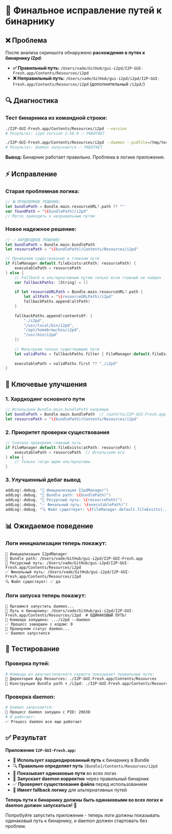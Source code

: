 # 🎯 Финальное исправление путей к бинарнику

## ❌ Проблема
После анализа скриншота обнаружено **расхождение в путях к бинарнику i2pd**:

- **✅ Правильный путь:** `/Users/vade/GitHub/gui-i2pd/I2P-GUI-Fresh.app/Contents/Resources/i2pd`  
- **❌ Неправильный путь:** `/Users/vade/GitHub/gui-i2pd/i2pd/I2P-GUI-Fresh.app/Contents/Resources/i2pd` (дополнительный `/i2pd/`)

## 🔍 Диагностика

### Тест бинарника из командной строки:
```bash
./I2P-GUI-Fresh.app/Contents/Resources/i2pd --version
# Результат: i2pd version 2.58.0 ✅ РАБОТАЕТ

./I2P-GUI-Fresh.app/Contents/Resources/i2pd --daemon --pidfile=/tmp/test.pid
# Результат: daemon запускается ✅ РАБОТАЕТ
```

**Вывод:** Бинарник работает правильно. Проблема в логике приложения.

## ⚡ Исправление

### Старая проблемная логика:
```swift
// ❌ ПРОБЛЕМНОЕ РЕШЕНИЕ:
let bundlePath = Bundle.main.resourceURL?.path ?? ""
var foundPath = "\(bundlePath)/i2pd"
// Могло приводить к неправильным путям
```

### Новое надежное решение:
```swift
// ✅ ХАРДКОДНОЕ РЕШЕНИЕ:
let bundlePath = Bundle.main.bundlePath
let resourcePath = "\(bundlePath)/Contents/Resources/i2pd"

// Проверяем существование в главном пути
if FileManager.default.fileExists(atPath: resourcePath) {
    executablePath = resourcePath
} else {
    // Fallback к альтернативным путям только если главный не найден
    var fallbackPaths: [String] = []
    
    if let resourceURLPath = Bundle.main.resourceURL?.path {
        let altPath = "\(resourceURLPath)/i2pd"
        fallbackPaths.append(altPath)
    }
    
    fallbackPaths.append(contentsOf: [
        "./i2pd",
        "/usr/local/bin/i2pd", 
        "/opt/homebrew/bin/i2pd",
        "/usr/bin/i2pd"
    ])
    
    // Фильтруем только существующие пути
    let validPaths = fallbackPaths.filter { FileManager.default.fileExists(atPath: $0) }
    
    executablePath = validPaths.first ?? "./i2pd"
}
```

## 🎯 Ключевые улучшения

### 1. Хардкодинг основного пути
```swift
// Используем Bundle.main.bundlePath напрямую
let bundlePath = Bundle.main.bundlePath  // /path/to/I2P-GUI-Fresh.app
let resourcePath = "\(bundlePath)/Contents/Resources/i2pd"
```

### 2. Приоритет проверки существования
```swift
// Сначала проверяем главный путь
if FileManager.default.fileExists(atPath: resourcePath) {
    executablePath = resourcePath  // Используем его
} else {
    // Только тогда ищем альтернативы
}
```

### 3. Улучшенный дебаг вывод
```swift
addLog(.debug, "🔧 Инициализация I2pdManager")
addLog(.debug, "📍 Bundle path: \(bundlePath)")
addLog(.debug, "🎯 Ресурсный путь: \(resourcePath)")
addLog(.debug, "✅ Финальный путь: \(executablePath)")
addLog(.debug, "🔍 Файл существует: \(FileManager.default.fileExists(...))")
```

## 📊 Ожидаемое поведение

### Логи инициализации теперь покажут:
```
🔧 Инициализация I2pdManager
📍 Bundle path: /Users/vade/GitHub/gui-i2pd/I2P-GUI-Fresh.app
🎯 Ресурсный путь: /Users/vade/GitHub/gui-i2pd/I2P-GUI-Fresh.app/Contents/Resources/i2pd
✅ Финальный путь: /Users/vade/GitHub/gui-i2pd/I2P-GUI-Fresh.app/Contents/Resources/i2pd
🔍 Файл существует: ✅ да
```

### Логи запуска теперь покажут:
```
🔄 Пытаемся запустить daemon...
📍 Путь к бинарнику: /Users/vade/GitHub/gui-i2pd/I2P-GUI-Fresh.app/Contents/Resources/i2pd  # ОДИНАКОВЫЙ ПУТЬ!
🚀 Команда запущена: .../i2pd --daemon
✅ Процесс завершен с кодом: 0
🔄 Проверяем статус daemon...
✅ Daemon запустился
```

## 🧪 Тестирование

### Проверка путей:
```bash
# Команда из диагностического скрипта показывает правильные пути:
📍 Директория App Resources: ./I2P-GUI-Fresh.app/Contents/Resources
📍 Конструкция Bundle path + /i2pd: ./I2P-GUI-Fresh.app/Contents/Resources/i2pd
```

### Проверка daemon:
```bash
# Daemon запускается:
🚀 Процесс daemon запущен с PID: 20638
# И работает:
✅ Proцесс daemon все еще работает
```

## ✅ Результат

**Приложение `I2P-GUI-Fresh.app`:**
- 🎯 **Использует хардкодированный путь** к бинарнику в Bundle
- 🔍 **Правильно определяет путь** `[Bundle]/Contents/Resources/i2pd`  
- 📝 **Показывает одинаковые пути** во всех логах
- 🚀 **Запускает daemon корректно** через правильный бинарник
- ✅ **Проверяет существование файла** перед использованием
- 🔄 **Имеет fallback логику** для альтернативных путей

**Теперь пути к бинарнику должны быть одинаковыми во всех логах и daemon должен запускаться!** 🎉

Попробуйте запустить приложение - теперь логи должны показывать одинаковый путь к бинарнику, и daemon должен стартовать без проблем.
